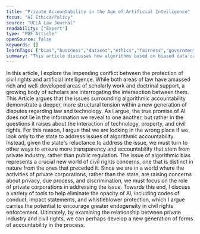 ```yaml
---
title: "Private Accountability in the Age of Artificial Intelligence"
focus: "AI Ethics/Policy"
source: "UCLA Law Journal"
readability: ["Expert"]
type: "PDF Article"
openSource: false
keywords: []
learnTags: ["bias","business","dataset","ethics","fairness","government","machineLearning"]
summary: "This article discusses how algorithms based on biased data can result in machine learning that perpetuates inequalities and discrimination, and calls for greater government accountability for AI bias. "
---
```

In this article, I explore the impending conflict between the protection of civil rights and artificial intelligence. While both areas of law have amassed rich and well-developed areas of scholarly work and doctrinal support, a growing body of scholars are interrogating the intersection between them. This Article argues that the issues surrounding algorithmic accountability demonstrate a deeper, more structural tension within a new generation of disputes regarding law and technology.
As I argue, the true promise of Al does not lie in the information we reveal to one another, but
rather in the questions it raises about the interaction of technology, property, and civil rights.
For this reason, I argue that we are looking in the wrong place if we look only to the state to
address issues of algorithmic accountability. Instead, given the state's reluctance to address the
issue, we must turn to other ways to ensure more transparency and accountability that stem
from private industry, rather than public regulation. The issue of algorithmic bias represents a
crucial new world of civil rights concerns, one that is distinct in nature from the ones that
preceded it. Since we are in a world where the activities of private corporations, rather than the
state, are raising concerns about privacy, due process, and discrimination, we must focus on the
role of private corporations in addressing the issue. Towards this end, I discuss a variety of tools to
help eliminate the opacity of Al, including codes of conduct, impact statements, and whistleblower
protection, which I argue carries the potential to encourage greater endogeneity in civil rights enforcement. Ultimately, by examining the relationship between private industry and civil rights, we can perhaps develop a new generation of forms of accountability in the process.
